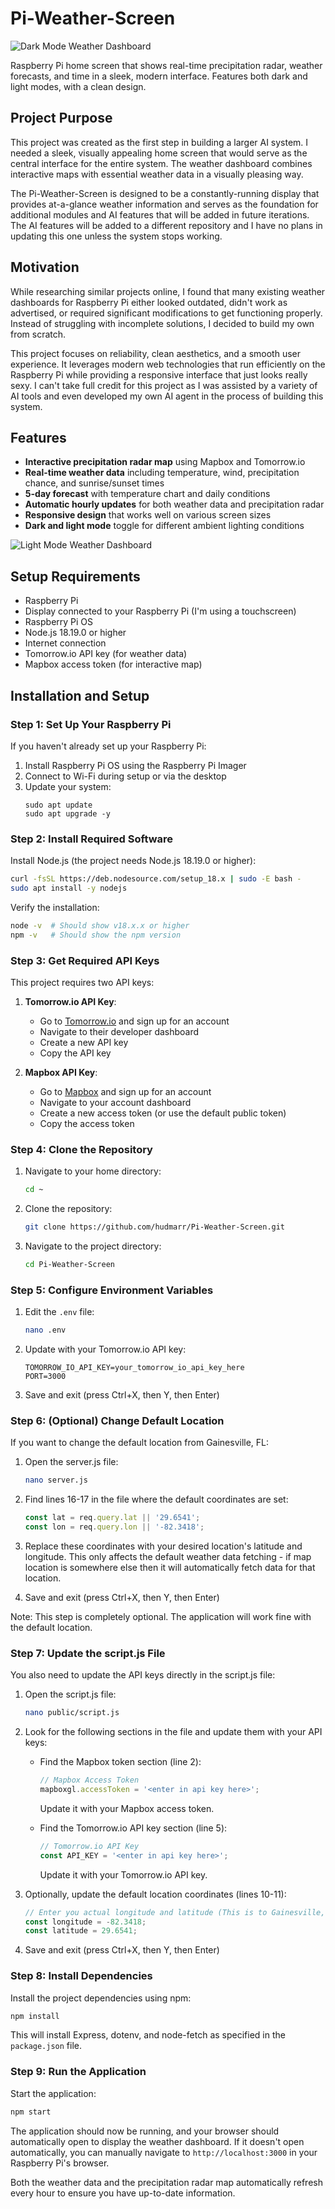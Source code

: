 # Pi-Weather-Screen

![Dark Mode Weather Dashboard](pics/Screenshot%202025-02-24%20152829.png)

Raspberry Pi home screen that shows real-time precipitation radar, weather forecasts, and time in a sleek, modern interface. Features both dark and light modes, with a clean design.

## Project Purpose

This project was created as the first step in building a larger AI system. I needed a sleek, visually appealing home screen that would serve as the central interface for the entire system. The weather dashboard combines interactive maps with essential weather data in a visually pleasing way.

The Pi-Weather-Screen is designed to be a constantly-running display that provides at-a-glance weather information and serves as the foundation for additional modules and AI features that will be added in future iterations. The AI features will be added to a different repository and I have no plans in updating this one unless the system stops working.

## Motivation

While researching similar projects online, I found that many existing weather dashboards for Raspberry Pi either looked outdated, didn't work as advertised, or required significant modifications to get functioning properly. Instead of struggling with incomplete solutions, I decided to build my own from scratch.

This project focuses on reliability, clean aesthetics, and a smooth user experience. It leverages modern web technologies that run efficiently on the Raspberry Pi while providing a responsive interface that just looks really sexy. I can't take full credit for this project as I was assisted by a variety of AI tools and even developed my own AI agent in the process of building this system.

## Features

- **Interactive precipitation radar map** using Mapbox and Tomorrow.io
- **Real-time weather data** including temperature, wind, precipitation chance, and sunrise/sunset times
- **5-day forecast** with temperature chart and daily conditions
- **Automatic hourly updates** for both weather data and precipitation radar
- **Responsive design** that works well on various screen sizes
- **Dark and light mode** toggle for different ambient lighting conditions

![Light Mode Weather Dashboard](pics/Screenshot%202025-02-24%20002700.png)

## Setup Requirements

- Raspberry Pi 
- Display connected to your Raspberry Pi (I'm using a touchscreen)
- Raspberry Pi OS
- Node.js 18.19.0 or higher
- Internet connection
- Tomorrow.io API key (for weather data)
- Mapbox access token (for interactive map)

## Installation and Setup

### Step 1: Set Up Your Raspberry Pi

If you haven't already set up your Raspberry Pi:
1. Install Raspberry Pi OS using the Raspberry Pi Imager
2. Connect to Wi-Fi during setup or via the desktop
3. Update your system:
   ```
   sudo apt update
   sudo apt upgrade -y
   ```

### Step 2: Install Required Software

Install Node.js (the project needs Node.js 18.19.0 or higher):

```bash
curl -fsSL https://deb.nodesource.com/setup_18.x | sudo -E bash -
sudo apt install -y nodejs
```

Verify the installation:
```bash
node -v  # Should show v18.x.x or higher
npm -v   # Should show the npm version
```

### Step 3: Get Required API Keys

This project requires two API keys:

1. **Tomorrow.io API Key**:
   - Go to [Tomorrow.io](https://www.tomorrow.io/) and sign up for an account
   - Navigate to their developer dashboard
   - Create a new API key
   - Copy the API key

2. **Mapbox API Key**:
   - Go to [Mapbox](https://www.mapbox.com/) and sign up for an account
   - Navigate to your account dashboard
   - Create a new access token (or use the default public token)
   - Copy the access token

### Step 4: Clone the Repository

1. Navigate to your home directory:
   ```bash
   cd ~
   ```

2. Clone the repository:
   ```bash
   git clone https://github.com/hudmarr/Pi-Weather-Screen.git
   ```

3. Navigate to the project directory:
   ```bash
   cd Pi-Weather-Screen
   ```

### Step 5: Configure Environment Variables

1. Edit the `.env` file:
   ```bash
   nano .env
   ```

2. Update with your Tomorrow.io API key:
   ```
   TOMORROW_IO_API_KEY=your_tomorrow_io_api_key_here
   PORT=3000
   ```

3. Save and exit (press Ctrl+X, then Y, then Enter)

### Step 6: (Optional) Change Default Location

If you want to change the default location from Gainesville, FL:

1. Open the server.js file:
   ```bash
   nano server.js
   ```

2. Find lines 16-17 in the file where the default coordinates are set:
   ```javascript
   const lat = req.query.lat || '29.6541';
   const lon = req.query.lon || '-82.3418';
   ```

3. Replace these coordinates with your desired location's latitude and longitude. This only affects the default weather data fetching - if map location is somewhere else then it will automatically fetch data for that location.

4. Save and exit (press Ctrl+X, then Y, then Enter)

Note: This step is completely optional. The application will work fine with the default location.

### Step 7: Update the script.js File

You also need to update the API keys directly in the script.js file:

1. Open the script.js file:
   ```bash
   nano public/script.js
   ```

2. Look for the following sections in the file and update them with your API keys:

   - Find the Mapbox token section (line 2):
     ```javascript
     // Mapbox Access Token
     mapboxgl.accessToken = '<enter in api key here>';
     ```
     Update it with your Mapbox access token.

   - Find the Tomorrow.io API key section (line 5):
     ```javascript
     // Tomorrow.io API Key
     const API_KEY = '<enter in api key here>'; 
     ```
     Update it with your Tomorrow.io API key.

3. Optionally, update the default location coordinates (lines 10-11):
   ```javascript
   // Enter you actual longitude and latitude (This is to Gainesville, FL)
   const longitude = -82.3418;
   const latitude = 29.6541;
   ```

4. Save and exit (press Ctrl+X, then Y, then Enter)

### Step 8: Install Dependencies

Install the project dependencies using npm:

```bash
npm install
```

This will install Express, dotenv, and node-fetch as specified in the `package.json` file.

### Step 9: Run the Application

Start the application:

```bash
npm start
```

The application should now be running, and your browser should automatically open to display the weather dashboard. If it doesn't open automatically, you can manually navigate to `http://localhost:3000` in your Raspberry Pi's browser.

Both the weather data and the precipitation radar map automatically refresh every hour to ensure you have up-to-date information.

